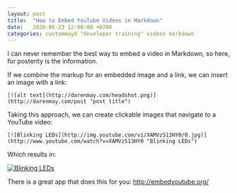 ```yaml
---
layout: post
title:  "How to Embed YouTube Videos in Markdown"
date:   2020-06-23 12:00:00 +0700
categories: custommayd "developer training" videos markdown
---
```

I can never remember the best way to embed a video in Markdown, so here, for posterity is the information.

If we combine the markup for an embedded image and a link, we can  insert an image with a link:

```
[![alt text](http://darenmay.com/headshot.png)](http://darenmay.com/post "post title")
```

Taking this approach, we can create clickable images that navigate to a YouTube video:

```
[![Blinking LEDs](http://img.youtube.com/vi/XAMVzS13HY0/0.jpg)](http://www.youtube.com/watch?v=XAMVzS13HY0 "Blinking LEDs")
```

Which results in:

[![Blinking LEDs](http://img.youtube.com/vi/XAMVzS13HY0/0.jpg)](http://www.youtube.com/watch?v=XAMVzS13HY0 "Blinking LEDs")


There is a great app that does this for you: <http://embedyoutube.org/>